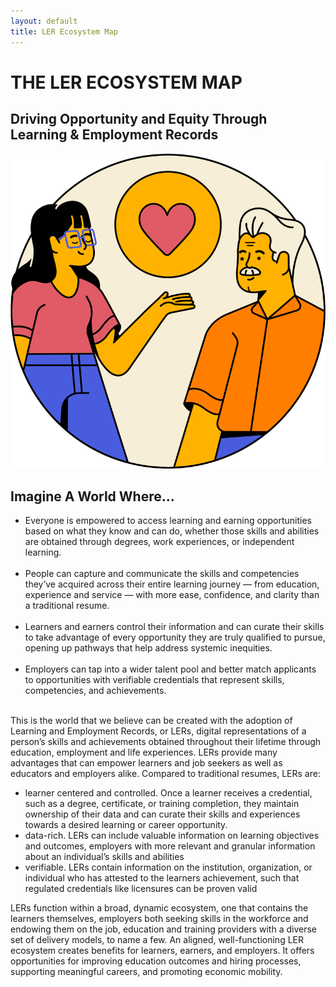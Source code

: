 ```yaml
---
layout: default
title: LER Ecosystem Map
---
```


<div class="container-fluid section-intro">
    <div class="row">
        <div class="col">
			<h1 class="heading small">THE LER ECOSYSTEM MAP</h1>
			<h2 class="sub-heading">Driving Opportunity and Equity
			Through Learning &amp; Employment Records</h2>
		</div>
	</div>
	<div class="row">
		<div class="col-3">
			<img src="./images/LER_support.svg" loading="lazy" alt="An icon of two people with a heart between them" class="imagine-image"/>
		</div>
		<div class="col-9">
			<div class="body-text-small">
				<h2 class="sub-heading imagine">Imagine A World Where...</h2>
				<ul role="list">
					<li class="body-text-medium">Everyone is empowered to access learning and earning opportunities based on what they know and can do, whether those skills and abilities are obtained through degrees, work experiences, or independent learning.<br/>‍</li>
					<li class="body-text-medium">People can capture and communicate the skills and competencies they’ve acquired across their entire learning journey — from education, experience and service — with more ease, confidence, and clarity than a traditional resume.<br/>‍</li>
					<li class="body-text-medium">Learners and earners control their information and can curate their skills to take advantage of every opportunity they are truly qualified to pursue, opening up pathways that help address systemic inequities.<br/>‍</li>
					<li class="body-text-medium">Employers can tap into a wider talent pool and better match applicants to opportunities with verifiable credentials that represent skills, competencies, and achievements.<br/>‍</li>
				</ul>
				<p>This is the world that we believe can be created with the adoption of Learning and Employment Records, or LERs, digital representations of a person’s skills and achievements obtained throughout their lifetime through education, employment and life experiences. LERs provide many advantages that can empower learners and job seekers as well as educators and employers alike. Compared to traditional resumes, LERs are:
				<ul role="list">
					<li class="body-text-medium"> learner centered and controlled. Once a learner receives a credential, such as a degree, certificate, or training completion, they maintain ownership of their data and can curate their skills and experiences towards a desired learning or career opportunity.</li>
					<li class="body-text-medium"> data-rich. LERs can include valuable information on learning objectives and outcomes, employers with more relevant and granular information about an individual’s skills and abilities</li>
					<li class="body-text-medium"> verifiable. LERs contain information on the institution, organization, or individual who has attested to the learners achievement, such that regulated credentials like licensures can be proven valid</li>
				</ul>
				</p>
				<p>LERs function within a broad, dynamic ecosystem, one that contains the learners themselves, employers both seeking skills in the workforce and endowing them on the job, education and training providers with a diverse set of delivery models, to name a few. An aligned, well-functioning LER ecosystem creates benefits for learners, earners, and employers. It offers opportunities for improving education outcomes and hiring processes, supporting meaningful careers, and promoting economic mobility.</p>
			</div>
		</div>
	</div>
	<!--<div class="row">
		<div class="col">
			<div class="stakeholder-map">
				<img src="https://assets-global.website-files.com/64e3ac967b3bf90d2587fa3c/64e3ac967b3bf90d2587fa54_Group%2039.svg" loading="lazy" alt="An network diagram of the LER phases (Developing, Issuing, Using, and Adopting)" class="map-center-image"/>
				<div Map="ecosystem" Title="employers" data-w-id="3aab1c56-4d0d-3f57-4876-0e4fa2a6e9a5" class="stakeholder employers shift">
					<h4 style="opacity:0" class="nav-heading small">Employers</h4>
					<a href="/employers"><img src="https://assets-global.website-files.com/64e3ac967b3bf90d2587fa3c/64e3ac967b3bf90d2587fa52_Frame%204.svg" loading="lazy" alt="An icon of a person in front of a business" class="stakeholder-icon"/>
					<img src="https://assets-global.website-files.com/64e3ac967b3bf90d2587fa3c/64e3ac967b3bf90d2587fa44_Ellipse%2046.svg" loading="lazy" title="employers" alt="" class="icon-selected shift"/></a>
				</div>
				<div Map="ecosystem" Title="ler-solutions-providers" data-w-id="3aab1c56-4d0d-3f57-4876-0e4fa2a6e9aa" class="stakeholder solutions shift">
					<h4 style="opacity:0" class="nav-heading small">LER Solution Providers</h4>
					<img src="https://assets-global.website-files.com/64e3ac967b3bf90d2587fa3c/64e3ac967b3bf90d2587fa53_Frame%206.svg" loading="lazy" alt="An icon of a lightbulb" class="stakeholder-icon"/>
					<img src="https://assets-global.website-files.com/64e3ac967b3bf90d2587fa3c/64e3ac967b3bf90d2587fa44_Ellipse%2046.svg" loading="lazy" title="ler-solutions-providers" alt="" class="icon-selected shift"/>
				</div>
				<div Map="ecosystem" Title="governance" data-w-id="3aab1c56-4d0d-3f57-4876-0e4fa2a6e9af" class="stakeholder governance shift"><img src="https://assets-global.website-files.com/64e3ac967b3bf90d2587fa3c/64e3ac967b3bf90d2587fa4a_Frame%2011.svg" loading="lazy" alt="An icon of two people in front of a government building" class="stakeholder-icon"/>
					<h4 style="opacity:0" class="nav-heading small">Governance</h4>
					<img src="https://assets-global.website-files.com/64e3ac967b3bf90d2587fa3c/64e3ac967b3bf90d2587fa44_Ellipse%2046.svg" loading="lazy" title="governance" alt="" class="icon-selected"/>
				</div>
				<div Map="ecosystem" Title="career-navigators" data-w-id="3aab1c56-4d0d-3f57-4876-0e4fa2a6e9b4" class="stakeholder navigators shift">
					<img src="https://assets-global.website-files.com/64e3ac967b3bf90d2587fa3c/64e3ac967b3bf90d2587fa43_Frame%2012.svg" loading="lazy" alt="An icon of a navigation path" class="stakeholder-icon"/>
					<h4 style="opacity:0" class="nav-heading small">Career Navigators</h4>
					<img src="https://assets-global.website-files.com/64e3ac967b3bf90d2587fa3c/64e3ac967b3bf90d2587fa44_Ellipse%2046.svg" loading="lazy" title="career-navigators" alt="" class="icon-selected"/>
				</div>
				<div Map="ecosystem" Title="hr-systems" data-w-id="3aab1c56-4d0d-3f57-4876-0e4fa2a6e9b9" class="stakeholder hr shift">
					<h4 style="opacity:0" class="nav-heading small">HR Systems</h4>
					<img src="https://assets-global.website-files.com/64e3ac967b3bf90d2587fa3c/64e3ac967b3bf90d2587fa58_Frame%209.svg" loading="lazy" alt="An icon of two people and a gear" class="stakeholder-icon"/>
					<img src="https://assets-global.website-files.com/64e3ac967b3bf90d2587fa3c/64e3ac967b3bf90d2587fa44_Ellipse%2046.svg" loading="lazy" title="hr-systems" alt="" class="icon-selected shift"/>
				</div>
				<div Map="ecosystem" Title="learners-earners" data-w-id="3aab1c56-4d0d-3f57-4876-0e4fa2a6e9be" class="stakeholder learners shift">
					<h4 style="opacity:0" class="nav-heading small">Learners and Earners</h4>
					<img src="https://assets-global.website-files.com/64e3ac967b3bf90d2587fa3c/64e3ac967b3bf90d2587fa5d_Frame%203.svg" loading="lazy" alt="An icon of two people using a laptop" class="stakeholder-icon"/>
					<img src="https://assets-global.website-files.com/64e3ac967b3bf90d2587fa3c/64e3ac967b3bf90d2587fa44_Ellipse%2046.svg" loading="lazy" title="learners-earners" alt="" class="icon-selected shift"/>
				</div>
				<div Map="ecosystem" Title="funders" data-w-id="3aab1c56-4d0d-3f57-4876-0e4fa2a6e9c3" class="stakeholder funders shift">
					<img src="https://assets-global.website-files.com/64e3ac967b3bf90d2587fa3c/64e3ac967b3bf90d2587fa4b_Frame%2010.svg" loading="lazy" alt="An icon of a coin" class="stakeholder-icon"/>
					<h4 style="opacity:0" class="nav-heading small">Funders</h4>
					<img src="https://assets-global.website-files.com/64e3ac967b3bf90d2587fa3c/64e3ac967b3bf90d2587fa44_Ellipse%2046.svg" loading="lazy" title="funders" alt="" class="icon-selected"/>
				</div>
				<div Map="ecosystem" Title="supporting-systems" data-w-id="3aab1c56-4d0d-3f57-4876-0e4fa2a6e9c8" class="stakeholder supporting shift">
					<img src="https://assets-global.website-files.com/64e3ac967b3bf90d2587fa3c/64e3ac967b3bf90d2587fa48_Frame%208.svg" loading="lazy" alt="An icon of a heart" class="stakeholder-icon"/>
					<h4 style="opacity:0" class="nav-heading small">Supporting Systems</h4>
					<img src="https://assets-global.website-files.com/64e3ac967b3bf90d2587fa3c/64e3ac967b3bf90d2587fa44_Ellipse%2046.svg" loading="lazy" title="supporting-systems" alt="" class="icon-selected"/>
				</div>
				<div Map="ecosystem" Title="credentialing-organizations" data-w-id="3aab1c56-4d0d-3f57-4876-0e4fa2a6e9cd" class="stakeholder credentialing shift">
					<h4 style="opacity:0" class="nav-heading small">Credentialing Organizations</h4>
					<img src="https://assets-global.website-files.com/64e3ac967b3bf90d2587fa3c/64e3ac967b3bf90d2587fa4f_Frame%205.svg" loading="lazy" alt="An icon of a certificate" class="stakeholder-icon"/>
					<img src="https://assets-global.website-files.com/64e3ac967b3bf90d2587fa3c/64e3ac967b3bf90d2587fa44_Ellipse%2046.svg" loading="lazy" title="credentialing-organizations" alt="" class="icon-selected shift"/>
				</div>
				<div Map="ecosystem" Title="data-standards-bodies" data-w-id="3aab1c56-4d0d-3f57-4876-0e4fa2a6e9d2" class="stakeholder standards shift">
					<img src="https://assets-global.website-files.com/64e3ac967b3bf90d2587fa3c/64e3ac967b3bf90d2587fa56_Frame%207.svg" loading="lazy" alt="An icon of a globe with connections and tech symbols" class="stakeholder-icon"/>
					<h4 style="opacity:0" class="nav-heading small">Data Standards Bodies</h4>
					<img src="https://assets-global.website-files.com/64e3ac967b3bf90d2587fa3c/64e3ac967b3bf90d2587fa44_Ellipse%2046.svg" loading="lazy" title="data-standards-bodies" alt="" class="icon-selected"/>
				</div>
			</div>
		</div>
	</div>
</div>-->


